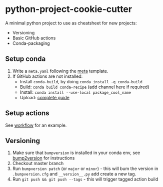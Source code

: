 # python-project-cookie-cutter
A minimal python project to use as cheatsheet for new projects:
  * Versioning
  * Basic GitHub actions
  * Conda-packaging

## Setup conda
1. Write a `meta.yaml` following the [meta](conda-recipe/meta.yaml) template.
2. If GitHub actions are not installed:
    * Install `conda-build`, by doing `conda install -q conda-build`
    * Build: `conda build conda-recipe` (add channel here if required)
    * Install: `conda install --use-local package_cool_name`
    * Upload: [complete guide](https://enterprise-docs.anaconda.com/en/latest/data-science-workflows/packages/upload.html)

## Setup actions
See [workflow](.github/workflows/build-deploy-on-conda.yml) for an example.

## Versioning
1. Make sure that `bumpversion` is installed in your conda env, see 
[bump2version](https://github.com/c4urself/bump2version/) for instructions
2. Checkout master branch
3. Run `bumpversion patch` (or `major` or `minor`) - this will bum the version in `.bumpversion.cfg` and `__version__.py` add create a new tag.
4. Run `git push && git push --tags` - this will trigger tagged action build